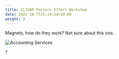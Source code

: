 ```yaml
---
title: CLIVAR Pattern Effect Workshop
date: 2022-10-7T15:14:54+10:00
weight: 3
---
```


Magnets, how do they work? Not sure about this one.

![Accounting Services](/images/austin-distel-nGc5RT2HmF0-unsplash.jpg)

?